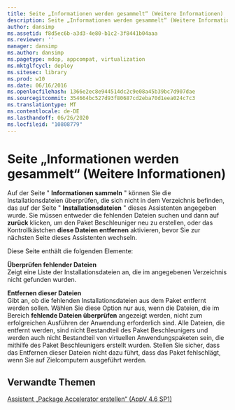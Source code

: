 ```yaml
---
title: Seite „Informationen werden gesammelt“ (Weitere Informationen)
description: Seite „Informationen werden gesammelt“ (Weitere Informationen)
author: dansimp
ms.assetid: f8d5ec6b-a3d3-4e80-b1c2-3f8441b04aaa
ms.reviewer: ''
manager: dansimp
ms.author: dansimp
ms.pagetype: mdop, appcompat, virtualization
ms.mktglfcycl: deploy
ms.sitesec: library
ms.prod: w10
ms.date: 06/16/2016
ms.openlocfilehash: 1366e2ec8e944514dc2c9e08a45b39bc7d907dae
ms.sourcegitcommit: 354664bc527d93f80687cd2eba70d1eea024c7c3
ms.translationtype: MT
ms.contentlocale: de-DE
ms.lasthandoff: 06/26/2020
ms.locfileid: "10808779"
---
```

# Seite „Informationen werden gesammelt“ (Weitere Informationen)


Auf der Seite " **Informationen sammeln** " können Sie die Installationsdateien überprüfen, die sich nicht in dem Verzeichnis befinden, das auf der Seite " **Installationsdateien** " dieses Assistenten angegeben wurde. Sie müssen entweder die fehlenden Dateien suchen und dann auf **zurück** klicken, um den Paket Beschleuniger neu zu erstellen, oder das Kontrollkästchen **diese Dateien entfernen** aktivieren, bevor Sie zur nächsten Seite dieses Assistenten wechseln.

Diese Seite enthält die folgenden Elemente:

<a href="" id="review-missing-files"></a>**Überprüfen fehlender Dateien**  
Zeigt eine Liste der Installationsdateien an, die im angegebenen Verzeichnis nicht gefunden wurden.

<a href="" id="remove-these-files"></a>**Entfernen dieser Dateien**  
Gibt an, ob die fehlenden Installationsdateien aus dem Paket entfernt werden sollen. Wählen Sie diese Option nur aus, wenn die Dateien, die im Bereich **fehlende Dateien überprüfen** angezeigt werden, nicht zum erfolgreichen Ausführen der Anwendung erforderlich sind. Alle Dateien, die entfernt werden, sind nicht Bestandteil des Paket Beschleunigers und werden auch nicht Bestandteil von virtuellen Anwendungspaketen sein, die mithilfe des Paket Beschleunigers erstellt wurden. Stellen Sie sicher, dass das Entfernen dieser Dateien nicht dazu führt, dass das Paket fehlschlägt, wenn Sie auf Zielcomputern ausgeführt werden.

## Verwandte Themen


[Assistent „Package Accelerator erstellen“ (AppV 4.6 SP1)](create-package-accelerator-wizard--appv-46-sp1-.md)

 

 





